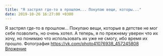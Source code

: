 ```yaml
---
title: "Я застрял где-то в прошлом... Покупаю вещи, которы..."
date: 2019-10-26 16:27:00 +0300
---
```


Я застрял где-то в прошлом... Покупаю вещи, которые в детстве не мог себе позволить, но очень хотел. А теперь, я по прежнему уверен что их хочу, но понимаю что использовать их уже не смогу, ибо время их прошло.
Фотография
<a class="vk-attach" href="https://vk.com/photo41076938_457245808">https://vk.com/photo41076938_457245808</a>
<a class="vk-attach" href="https://vk.com/photo41076938_457245808">Вложение</a>
